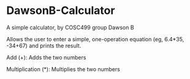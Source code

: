 # DawsonB-Calculator
A simple calculator, by COSC499 group Dawson B

Allows the user to enter a simple, one-operation equation (eg, 6.4*35, -34+67) and prints the result.

Add (+): Adds the two numbers

Multiplication (*): Multiplies the two numbers